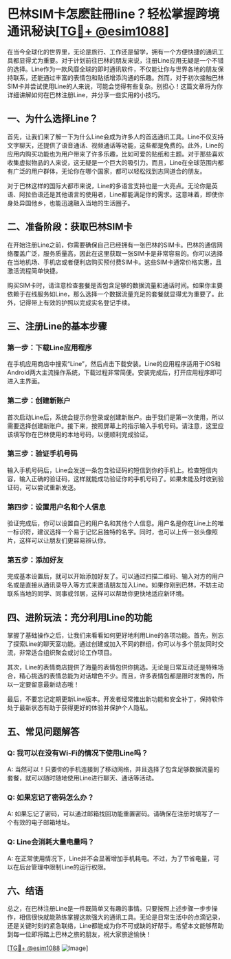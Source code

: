 # 巴林SIM卡怎麽註冊line？轻松掌握跨境通讯秘诀[[TG💪+ @esim1088](https://t.me/s/esim1088)]

在当今全球化的世界里，无论是旅行、工作还是留学，拥有一个方便快捷的通讯工具都显得尤为重要。对于计划前往巴林的朋友来说，注册Line应用无疑是一个不错的选择。Line作为一款风靡全球的即时通讯软件，不仅能让你与世界各地的朋友保持联系，还能通过丰富的表情包和贴纸增添沟通的乐趣。然而，对于初次接触巴林SIM卡并尝试使用Line的人来说，可能会觉得有些复杂。别担心！这篇文章将为你详细讲解如何在巴林注册Line，并分享一些实用的小技巧。

## 一、为什么选择Line？

首先，让我们来了解一下为什么Line会成为许多人的首选通讯工具。Line不仅支持文字聊天，还提供了语音通话、视频通话等功能，这些都是免费的。此外，Line的应用内购买功能也为用户带来了许多乐趣，比如可爱的贴纸和主题。对于那些喜欢收集虚拟物品的人来说，这无疑是一个巨大的吸引力。而且，Line在全球范围内都有广泛的用户群体，无论你在哪个国家，都可以轻松找到志同道合的朋友。

对于巴林这样的国际大都市来说，Line的多语言支持也是一大亮点。无论你是英语、阿拉伯语还是其他语言的使用者，Line都能满足你的需求。这意味着，即使你身处异国他乡，也能迅速融入当地的生活圈子。

## 二、准备阶段：获取巴林SIM卡

在开始注册Line之前，你需要确保自己已经拥有一张巴林的SIM卡。巴林的通信网络覆盖广泛，服务质量高，因此在这里获取一张SIM卡是非常容易的。你可以选择在当地机场、手机店或者便利店购买预付费SIM卡。这些SIM卡通常价格实惠，且激活流程简单快捷。

购买SIM卡时，请注意检查套餐是否包含足够的数据流量和通话时间。如果你主要依赖于在线服务如Line，那么选择一个数据流量充足的套餐就显得尤为重要了。此外，记得带上有效的护照以完成实名登记手续。

## 三、注册Line的基本步骤

### 第一步：下载Line应用程序

在手机应用商店中搜索“Line”，然后点击下载安装。Line的应用程序适用于iOS和Android两大主流操作系统，下载过程非常简便。安装完成后，打开应用程序即可进入主界面。

### 第二步：创建新账户

首次启动Line后，系统会提示你登录或创建新账户。由于我们是第一次使用，所以需要选择创建新账户。接下来，按照屏幕上的指示输入手机号码。请注意，这里应该填写你在巴林使用的本地号码，以便顺利完成验证。

### 第三步：验证手机号码

输入手机号码后，Line会发送一条包含验证码的短信到你的手机上。检查短信内容，输入正确的验证码，这样就能成功验证你的手机号码了。如果未能及时收到验证码，可以尝试重新发送。

### 第四步：设置用户名和个人信息

验证完成后，你可以设置自己的用户名和其他个人信息。用户名是你在Line上的唯一标识符，建议选择一个易于记忆且独特的名字。同时，也可以上传一张头像照片，这样可以让朋友们更容易辨认你。

### 第五步：添加好友

完成基本设置后，就可以开始添加好友了。可以通过扫描二维码、输入对方的用户名或是直接从通讯录导入等方式来邀请朋友加入Line。如果你刚到巴林，不妨主动联系当地的同学、同事或邻居，这样可以帮助你更快地适应新环境。

## 四、进阶玩法：充分利用Line的功能

掌握了基础操作之后，让我们来看看如何更好地利用Line的各项功能。首先，别忘了探索Line的聊天室功能。通过创建或加入不同的群组，你可以与多个朋友同时交流，非常适合组织聚会或讨论工作项目。

其次，Line的表情商店提供了海量的表情包供你挑选。无论是日常互动还是特殊场合，精心挑选的表情总能为对话增色不少。而且，许多表情包都是限时发售的，所以一定要留意最新动态哦！

最后，不要忘记定期更新Line版本。开发者经常推出新功能和安全补丁，保持软件处于最新状态有助于获得更好的体验并保护个人隐私。

## 五、常见问题解答

### Q: 我可以在没有Wi-Fi的情况下使用Line吗？
A: 当然可以！只要你的手机连接到了移动网络，并且选择了包含足够数据流量的套餐，就可以随时随地使用Line进行聊天、通话等活动。

### Q: 如果忘记了密码怎么办？
A: 如果忘记了密码，可以通过邮箱找回功能重置密码。请确保在注册时填写了一个有效的电子邮箱地址。

### Q: Line会消耗大量电量吗？
A: 在正常使用情况下，Line并不会显著增加手机耗电。不过，为了节省电量，可以在后台管理中限制Line的运行权限。

## 六、结语

总之，在巴林注册Line是一件既简单又有趣的事情。只要按照上述步骤一步步操作，相信很快就能熟练掌握这款强大的通讯工具。无论是日常生活中的点滴记录，还是关键时刻的紧急联络，Line都能成为你不可或缺的好帮手。希望本文能够帮助到每一位即将踏上巴林之旅的朋友，祝大家旅途愉快！

[[TG💪+ @esim1088](https://t.me/s/esim1088) ![Image](https://i.postimg.cc/4NQfJmqS/Snipaste-2025-05-13-00-14-12.png)]